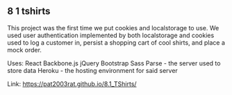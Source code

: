 ## 8 1 tshirts

This project was the first time we put cookies and localstorage to use.  We used user authentication implemented by both localstorage and cookies used to log a customer in, persist a shopping cart of cool shirts, and place a mock order.

Uses:
React
Backbone.js
jQuery
Bootstrap
Sass
Parse - the server used to store data
Heroku - the hosting environment for said server

Link: https://pat2003rat.github.io/8.1_TShirts/
